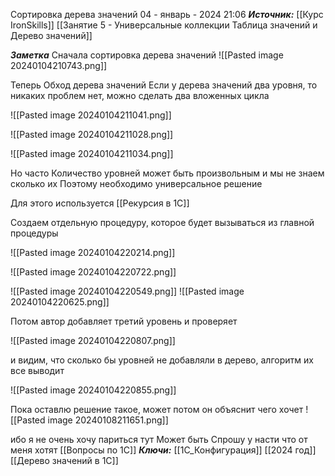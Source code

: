 
Сортировка дерева значений
 04 - январь - 2024  21:06 
***Источник:***  [[Курс IronSkills]] [[Занятие 5 - Универсальные коллекции Таблица значений  и Дерево значений]]

***Заметка*** 
Сначала сортировка дерева значений 
![[Pasted image 20240104210743.png]]

Теперь Обход дерева значений
Если у дерева значений два уровня, то никаких проблем нет, можно сделать два вложенных цикла

![[Pasted image 20240104211041.png]]

![[Pasted image 20240104211028.png]]

![[Pasted image 20240104211034.png]]


Но часто Количество уровней может быть произвольным
и мы не знаем сколько их 
Поэтому необходимо универсальное решение

Для этого используется [[Рекурсия в 1С]] 

Создаем отдельную процедуру, которое будет вызываться из главной процедуры 


![[Pasted image 20240104220214.png]]

![[Pasted image 20240104220722.png]]


![[Pasted image 20240104220549.png]]
![[Pasted image 20240104220625.png]]

Потом автор добавляет третий уровень и проверяет

![[Pasted image 20240104220807.png]]

и видим, что сколько бы уровней не добавляли в дерево, алгоритм их все выводит

![[Pasted image 20240104220855.png]]

Пока оставлю решение такое, может потом он объяснит чего хочет 
![[Pasted image 20240108211651.png]]

ибо я не очень хочу париться тут
Может быть Спрошу у насти что от меня хотят [[Вопросы по 1С]]
***Ключи:*** [[1С_Конфигурация]] [[2024 год]] [[Дерево значений в 1С]]